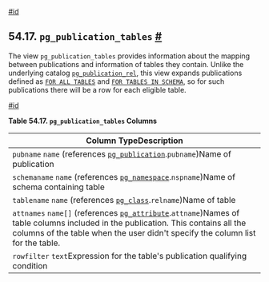 [#id](#VIEW-PG-PUBLICATION-TABLES)

## 54.17. `pg_publication_tables` [#](#VIEW-PG-PUBLICATION-TABLES)

The view `pg_publication_tables` provides information about the mapping between publications and information of tables they contain. Unlike the underlying catalog [`pg_publication_rel`](catalog-pg-publication-rel), this view expands publications defined as [`FOR ALL TABLES`](sql-createpublication#SQL-CREATEPUBLICATION-FOR-ALL-TABLES) and [`FOR TABLES IN SCHEMA`](sql-createpublication#SQL-CREATEPUBLICATION-FOR-TABLES-IN-SCHEMA), so for such publications there will be a row for each eligible table.

[#id](#id-1.10.5.21.4)

**Table 54.17. `pg_publication_tables` Columns**

| Column TypeDescription                                                                                                                                                                                                                      |
| ------------------------------------------------------------------------------------------------------------------------------------------------------------------------------------------------------------------------------------------- |
| `pubname` `name` (references [`pg_publication`](catalog-pg-publication).`pubname`)Name of publication                                                                                                                                       |
| `schemaname` `name` (references [`pg_namespace`](catalog-pg-namespace).`nspname`)Name of schema containing table                                                                                                                            |
| `tablename` `name` (references [`pg_class`](catalog-pg-class).`relname`)Name of table                                                                                                                                                       |
| `attnames` `name[]` (references [`pg_attribute`](catalog-pg-attribute).`attname`)Names of table columns included in the publication. This contains all the columns of the table when the user didn't specify the column list for the table. |
| `rowfilter` `text`Expression for the table's publication qualifying condition                                                                                                                                                               |

